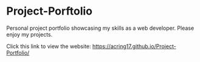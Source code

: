 # Project-Porftolio
Personal project portfolio showcasing my skills as a web developer.
Please enjoy my projects.

Click this link to view the website: https://acring17.github.io/Project-Portfolio/
